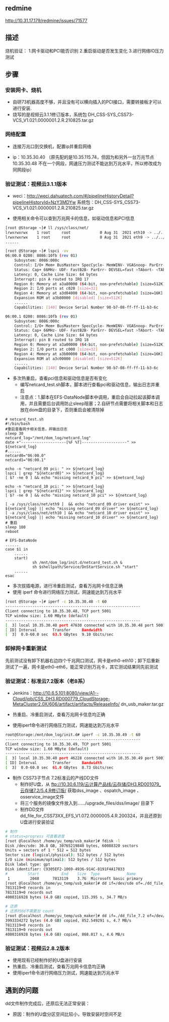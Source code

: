 ## redmine

http://10.31.17.179/redmine/issues/71577

## 描述

烧机验证：
1.网卡驱动和PCI能否识别
2.重启驱动是否发生变化
3.进行网络IO压力测试

## 步骤

### 安装网卡、烧机

- 自研73机器高度不够，并且没有可以横向插入的PCI接口，需要转接板才可以进行安装.
- 烧写的是视频云3.1.1修订版本，系统包 DH_CSS-SYS_CSS73-VCS_V1.021.0000001.2.R.210825.tar.gz

### 网络配置

* 连接万兆口到交换机，配置ip并重启网络

- ip：10.35.30.40 （原先配的是10.35.115.74，但因为和另外一台万兆节点 10.35.30.48 不在一个网段，网速压力测试不能达到万兆水平，所以修改成为同网段ip）

### 验证测试：视频云3.1.1版本

* weci：http://weci.dahuatech.com/#/pipelineHistoryDetail?pipelineHistoryId=NzY3MDYw
  系统包：DH_CSS-SYS_CSS73-VCS_V1.021.0000001.2.R.210825.tar.gz

* 使用相关命令可以查到万兆网卡的信息，如驱动信息和PCI信息

```bash
[root @Storage ~]# ll /sys/class/net/
lrwxrwxrwx    1 root     root             0 Aug 31  2021 eth10 -> ../../devices/pci0000:00/0000:00:01.1/0000:06:00.1/net/eth10
lrwxrwxrwx    1 root     root             0 Aug 31  2021 eth9 -> ../../devices/pci0000:00/0000:00:01.1/0000:06:00.0/net/eth9
......

[root @Storage ~]# lspci -vv
06:00.0 0200: 8086:10fb (rev 01)
    Subsystem: 8086:000c
    Control: I/O+ Mem+ BusMaster+ SpecCycle- MemWINV- VGASnoop- ParErr- Stepping- SERR- FastB2B-
    Status: Cap+ 66MHz- UDF- FastB2B- ParErr- DEVSEL=fast >TAbort- <TAbort- <MAbort- >SERR- <PERR-
    Latency: 0, Cache Line Size: 64 bytes
    Interrupt: pin A routed to IRQ 17
    Region 0: Memory at a3a80000 (64-bit, non-prefetchable) [size=512K]
    Region 2: I/O ports at c020 [size=32]
    Region 4: Memory at a3d04000 (64-bit, non-prefetchable) [size=16K]
    Expansion ROM at a3b80000 [disabled] [size=512K]
    ......
    Capabilities: [140] Device Serial Number 98-b7-08-ff-ff-11-b3-6c

06:00.1 0200: 8086:10fb (rev 01)
    Subsystem: 8086:000c
    Control: I/O+ Mem+ BusMaster+ SpecCycle- MemWINV- VGASnoop- ParErr- Stepping- SERR- FastB2B-
    Status: Cap+ 66MHz- UDF- FastB2B- ParErr- DEVSEL=fast >TAbort- <TAbort- <MAbort- >SERR- <PERR-
    Latency: 0, Cache Line Size: 64 bytes
    Interrupt: pin B routed to IRQ 18
    Region 0: Memory at a3a00000 (64-bit, non-prefetchable) [size=512K]
    Region 2: I/O ports at c000 [size=32]
    Region 4: Memory at a3b00000 (64-bit, non-prefetchable) [size=16K]
    Expansion ROM at a3c00000 [disabled] [size=512K]
    ......
    Capabilities: [140] Device Serial Number 98-b7-08-ff-ff-11-b3-6c
```

* 多次热重启，查看pci信息和驱动信息是否有变化
  * 编写netcard_test.sh脚本，脚本进行查看pci和驱动信息，输出日志并重启
  * 注意点：1.脚本在EFS-DataNode脚本中调用，重启会自动拉起该脚本调用，并且需要后台调用防止sleep阻塞；2.自研节点需要将相关脚本和日志放在dom盘的目录下，否则重启会被清除掉

```shell
# netcard_test.sh
#!/bin/bash
#重启查看网卡相关信息，并输出日志
sleep 30
netcard_log="/mnt/dom_log/netcard.log" 
date +"--------------------[%F %T]--------------------" >> ${netcard_log}
#......
netcard0="06:00.0" 
netcard1="06:00.1" 

echo -n "netcard_09 pci: " >> ${netcard_log}
lspci | grep "${netcard0}" >> ${netcard_log}
[ $? -ne 0 ] && echo "missing netcard_9 pci" >> ${netcard_log}

echo -n "netcard_10 pci: " >> ${netcard_log}
lspci | grep "${netcard1}" >> ${netcard_log}
[ $? -ne 0 ] && echo "missing netcard_10 pci" >> ${netcard_log}

[ -a /sys/class/net/eth9 ]  && echo "netcard_09 driver exist" >> ${netcard_log} || echo "missing netcard_09 driver" >> ${netcard_log} 
[ -a /sys/class/net/eth10 ] && echo "netcard_10 driver exist" >> ${netcard_log} || echo "missing netcard_10 driver" >> ${netcard_log} 
# 重启
sleep 180
reboot
```

```shell
# EFS-DataNode
......
case $1 in
    ......
    start)               
            sh /mnt/dom_log/init.d/netcard_test.sh &
            sh $shellpath/Service/DnStartService.sh "start" 
    ......
esac
```

* 多次拔插电源，进行冷重启测试，查看万兆网卡信息正确
* 使用 iperf 命令进行网络压力测试，网速能达到万兆水平

```bash
[root @Storage ~]# iperf -c 10.35.30.48 -t 60
------------------------------------------------------------
Client connecting to 10.35.30.48, TCP port 5001
TCP window size: 1.60 MByte (default)
------------------------------------------------------------
[  3] local 10.35.30.40 port 47630 connected with 10.35.30.48 port 5001
[ ID] Interval       Transfer     Bandwidth
[  3]  0.0-60.0 sec  63.5 GBytes  9.10 Gbits/sec
```

### 卸掉网卡重新测试

先前测试没有卸下机器右边四个千兆网口测试，网卡是eth0-eth10；卸下后重新测试了一遍，网卡是eth0-eth6，能正常识别万兆卡，其它测试结果同先前测试

### 验证测试：标准云7.2版本（老8系）

* Jenkins：http://10.6.5.101:8080/view/A1--Cloud/job/CSS_DH3.RD000779_CloudStorage-MetaCluster2.0X/606/artifact/artifacts/ReleaseInfo/
  dn_usb_maker.tar.gz

* 热重启、冷重启测试，查看万兆网卡信息均正确
* 使用iperf命令进行网络压力测试，网速能达到万兆水平

```bash
root@Storage:/mnt/dom_log/init.d# iperf -c 10.35.30.49 -t 60
------------------------------------------------------------
Client connecting to 10.35.30.49, TCP port 5001
TCP window size: 1.60 MByte (default)
------------------------------------------------------------
[  3] local 10.35.30.40 port 46228 connected with 10.35.30.49 port 5001
[ ID] Interval       Transfer     Bandwidth
[  3]  0.0-60.0 sec  61.0 GBytes  8.73 Gbits/sec
```

* 制作 CSS73子节点 7.2标准云的产线DD文件
  * 制作好U盘，从 ftp://10.30.6.119/云计算产品线/云存储/DH3.RD001079_云存储7.2/5.4.R修订版/ 获取dss_image 、ospatch_image 、osservice_image文件
  * 将三个服务的镜像文件放入到....../upgrade_files/dss/image/ 目录下
  * 制作DD文件 dd_file_for_CSS73XX_EFS_V1.072.0000005.4.R.200324，并且还原到U盘进行安装验证

```bash
# 制作 
# status=progress 可查看进度
[root @localhost /home/yu_temp/usb_maker]# fdisk -l
Disk /dev/sde: 30.8 GB, 30765219840 bytes, 60088320 sectors
Units = sectors of 1 * 512 = 512 bytes
Sector size (logical/physical): 512 bytes / 512 bytes
I/O size (minimum/optimal): 512 bytes / 512 bytes
Disk label type: gpt
Disk identifier: C9305EF2-1069-4936-914C-8191F4A17033
#         Start          End    Size  Type            Name
 1         2048      7813119    3.7G  Microsoft basic primary
[root @localhost /home/yu_temp/usb_maker]# dd if=/dev/sde of=./dd_file_7.2 bs=512 count=7813119 status=progress
7813119+0 records in
7813119+0 records out
4000316928 bytes (4.0 GB) copied, 115.395 s, 34.7 MB/s
```

```bash
# 还原
# 还原时dd不需要加 count
[root @localhost /home/yu_temp/usb_maker]# dd if=./dd_file_7.2 of=/dev/sde bs=512 status=progress
3993334272 bytes (4.0 GB) copied, 852.549291 s, 4.7 MB/s
7813119+0 records in
7813119+0 records out
4000316928 bytes (4.0 GB) copied, 868.017 s, 4.6 MB/s
```



### 验证测试：视频云2.8.2版本

* 使用现有已经制作好的U盘进行安装
* 热重启、冷重启测试，查看万兆网卡信息均正确
* 使用iperf命令进行网络压力测试，网速能达到万兆水平



## 遇到的问题

dd文件制作完成后，还原后无法正常安装：

* 原因：制作的U盘分区空间比较小，导致安装时空间不足




